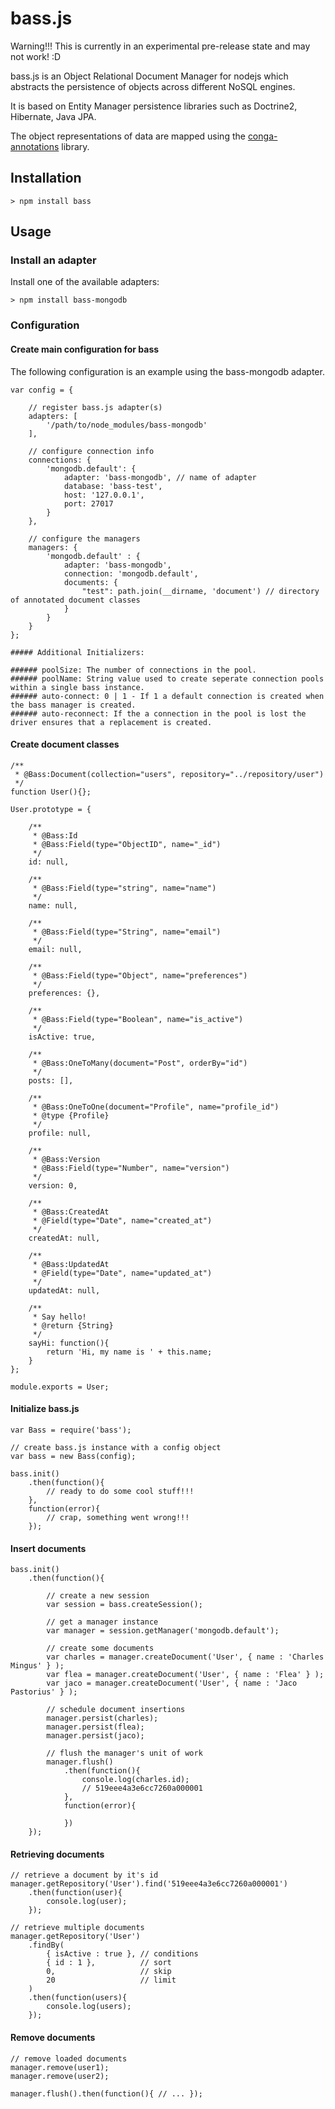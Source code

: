 # bass.js

Warning!!! This is currently in an experimental pre-release state and may not work! :D

bass.js is an Object Relational Document Manager for nodejs which abstracts the persistence
of objects across different NoSQL engines.

It is based on Entity Manager persistence libraries such as Doctrine2, Hibernate, Java JPA.

The object representations of data are mapped using the [conga-annotations](https://github.com/congajs/conga-annotations) library.

## Installation

    > npm install bass

## Usage

### Install an adapter

Install one of the available adapters:

    > npm install bass-mongodb

### Configuration

#### Create main configuration for bass

The following configuration is an example using the bass-mongodb adapter.

    var config = {

        // register bass.js adapter(s)
        adapters: [
            '/path/to/node_modules/bass-mongodb'
        ],

        // configure connection info
        connections: {
            'mongodb.default': {
                adapter: 'bass-mongodb', // name of adapter
                database: 'bass-test',
                host: '127.0.0.1',
                port: 27017
            }
        },

        // configure the managers
        managers: {
            'mongodb.default' : {
                adapter: 'bass-mongodb',
                connection: 'mongodb.default',
                documents: {
                    "test": path.join(__dirname, 'document') // directory of annotated document classes
                }
            }
        }
    };

    ##### Additional Initializers:

    ###### poolSize: The number of connections in the pool.
    ###### poolName: String value used to create seperate connection pools within a single bass instance.
    ###### auto-connect: 0 | 1 - If 1 a default connection is created when the bass manager is created.
    ###### auto-reconnect: If the a connection in the pool is lost the driver ensures that a replacement is created.
    

#### Create document classes

    /**
     * @Bass:Document(collection="users", repository="../repository/user")
     */
    function User(){};

    User.prototype = {

        /**
         * @Bass:Id
         * @Bass:Field(type="ObjectID", name="_id")
         */
        id: null,
        
        /**
         * @Bass:Field(type="string", name="name")
         */
        name: null,

        /**
         * @Bass:Field(type="String", name="email")
         */
        email: null,

        /**
         * @Bass:Field(type="Object", name="preferences")
         */
        preferences: {},
        
        /**
         * @Bass:Field(type="Boolean", name="is_active")
         */
        isActive: true,

        /**
         * @Bass:OneToMany(document="Post", orderBy="id")
         */
        posts: [],

        /**
         * @Bass:OneToOne(document="Profile", name="profile_id")
         * @type {Profile}
         */
        profile: null,

        /**
         * @Bass:Version
         * @Bass:Field(type="Number", name="version")
         */
        version: 0,

        /**
         * @Bass:CreatedAt
         * @Field(type="Date", name="created_at")
         */
        createdAt: null,

        /**
         * @Bass:UpdatedAt
         * @Field(type="Date", name="updated_at")
         */
        updatedAt: null,

        /**
         * Say hello!
         * @return {String}
         */
        sayHi: function(){
            return 'Hi, my name is ' + this.name;
        }
    };

    module.exports = User;

#### Initialize bass.js

    var Bass = require('bass');

    // create bass.js instance with a config object
    var bass = new Bass(config);

    bass.init()
        .then(function(){
            // ready to do some cool stuff!!!
        },
        function(error){
            // crap, something went wrong!!!
        });


#### Insert documents

    bass.init()
        .then(function(){

            // create a new session
            var session = bass.createSession();

            // get a manager instance
            var manager = session.getManager('mongodb.default');

            // create some documents
            var charles = manager.createDocument('User', { name : 'Charles Mingus' } );
            var flea = manager.createDocument('User', { name : 'Flea' } );
            var jaco = manager.createDocument('User', { name : 'Jaco Pastorius' } );

            // schedule document insertions
            manager.persist(charles);
            manager.persist(flea);
            manager.persist(jaco);

            // flush the manager's unit of work
            manager.flush()
                .then(function(){
                    console.log(charles.id);
                    // 519eee4a3e6cc7260a000001
                },
                function(error){

                })
        });

#### Retrieving documents

    // retrieve a document by it's id
    manager.getRepository('User').find('519eee4a3e6cc7260a000001')
        .then(function(user){
            console.log(user);
        });

    // retrieve multiple documents
    manager.getRepository('User')
        .findBy(
            { isActive : true }, // conditions
            { id : 1 },          // sort
            0,                   // skip
            20                   // limit
        )
        .then(function(users){
            console.log(users);
        });

#### Remove documents

    // remove loaded documents
    manager.remove(user1);
    manager.remove(user2);

    manager.flush().then(function(){ // ... });




